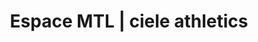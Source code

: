 ---
title: "Espace MTL | ciele athletics"
url: /montreal/espace-mtl-ciele-athletics/
shop: clothes
---